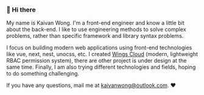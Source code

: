 ### 👋 Hi there 

My name is Kaivan Wong. I'm a front-end engineer and know a little bit about the back-end. I like to use engineering methods to solve complex problems, rather than specific framework and library syntax problems.

I focus on building modern web applications using front-end technologies like vue, next, nest, unocss, etc. I created [Wings Cloud](https://github.com/wingscloud) (modern, lightweight RBAC permission system), there are other project is under design at the same time. Finally, I am also trying different technologies and fields, hoping to do something challenging.

If you have any questions, mail me at <a href="mailto:kaivanwong@outlook.com">kaivanwong@outlook.com</a>. ❤️
